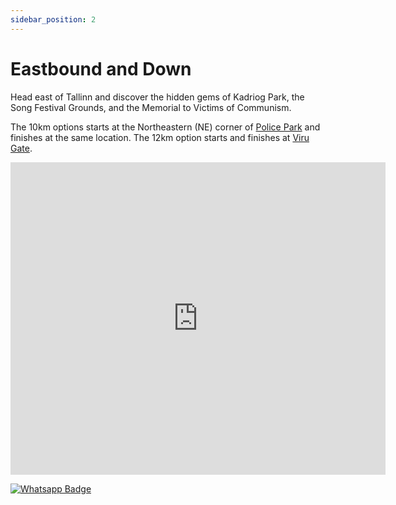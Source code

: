 ```yaml
---
sidebar_position: 2
---
```


# Eastbound and Down

Head east of Tallinn and discover the hidden gems of Kadriog Park, the Song Festival Grounds, and the Memorial to Victims of Communism.

The 10km options starts at the Northeastern (NE) corner of [Police Park](https://maps.app.goo.gl/TAEaUZXuEZWk2vuY9) and finishes at the same location. The 12km option starts and finishes at [Viru Gate](https://maps.app.goo.gl/N3jNP5vX5Eu6wLve6).

<center>
<div class='embed-container maps'>
<iframe frameBorder="0" scrolling="no" src="https://www.wikiloc.com/wikiloc/embedv2.do?id=157135756&elevation=on&images=off&maptype=M" width="600" height="500"></iframe></div>
</center>

[![Whatsapp Badge](https://img.shields.io/badge/Book_now-WhatsApp-00A36C?logo=whatsapp&style=flat-square)](https://wa.me/37258972730)
